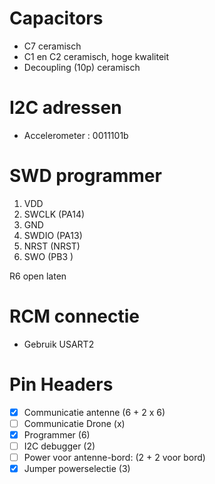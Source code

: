 # Capacitors
- C7 ceramisch
- C1 en C2 ceramisch, hoge kwaliteit
- Decoupling (10p) ceramisch

# I2C adressen
- Accelerometer : 0011101b

# SWD programmer
1. VDD
2. SWCLK (PA14)
3. GND
4. SWDIO (PA13)
5. NRST  (NRST)
6. SWO   (PB3 )

R6 open laten

# RCM connectie
- Gebruik USART2

# Pin Headers
- [x] Communicatie antenne (6 + 2 x 6)
- [ ] Communicatie Drone (x)
- [x] Programmer (6)
- [ ] I2C debugger (2)
- [ ] Power voor antenne-bord: (2 + 2 voor bord)
- [x] Jumper powerselectie (3)
